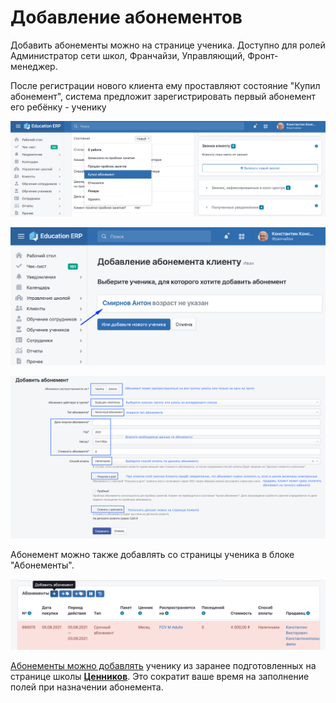 # Добавление абонементов

Добавить абонементы можно на странице ученика. Доступно для ролей Администратор сети школ, Франчайзи, Управляющий, Фронт-менеджер.

После регистрации нового клиента ему проставляют состояние  "Купил абонемент", система предложит зарегистрировать первый абонемент его ребёнку - ученику

![Состояние клиента можно изменить на странице клиента](<../.gitbook/assets/image (1) (1) (1) (1) (1) (1).png>)

![Выберите ученика или создайте нового](<../.gitbook/assets/image (2) (1) (1).png>)

![Добавьте абонемент ученику](<../.gitbook/assets/image (3) (1) (1).png>)

Абонемент можно также добавлять со страницы ученика в блоке "Абонементы".

![](<../.gitbook/assets/image (14).png>)

[Абонементы можно добавлять](dobavlenie-abonementov/abonementy-iz-cennikov-shkoly.md) ученику из заранее подготовленных на странице школы [**Ценников**](cenniki/). Это сократит ваше время на заполнение полей при назначении абонемента.
